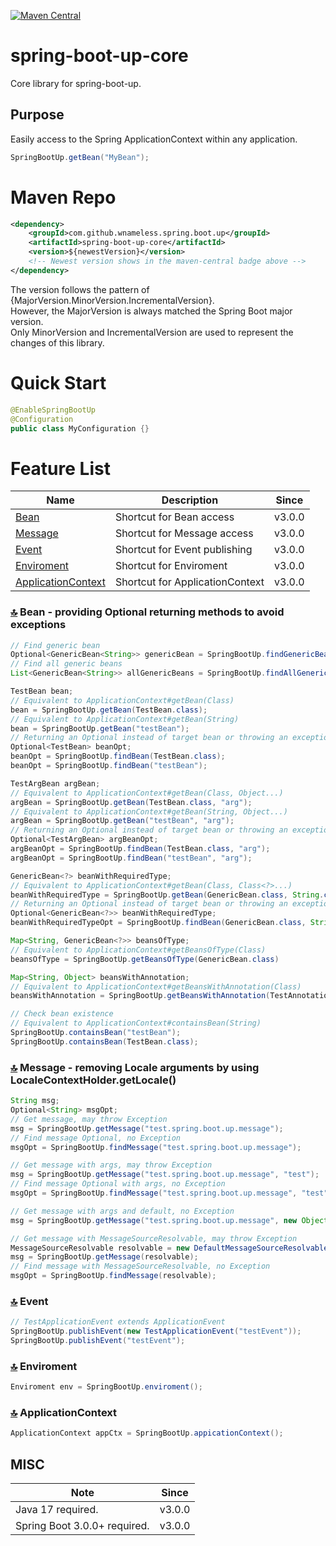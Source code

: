[![Maven Central](https://maven-badges.herokuapp.com/maven-central/com.github.wnameless.spring.boot.up/spring-boot-up-core/badge.svg)](https://maven-badges.herokuapp.com/maven-central/com.github.wnameless.spring.boot.up/spring-boot-up-core)

spring-boot-up-core
=============
Core library for spring-boot-up.

## Purpose
Easily access to the Spring ApplicationContext within any application.
```java
SpringBootUp.getBean("MyBean");
```

# Maven Repo
```xml
<dependency>
	<groupId>com.github.wnameless.spring.boot.up</groupId>
	<artifactId>spring-boot-up-core</artifactId>
	<version>${newestVersion}</version>
	<!-- Newest version shows in the maven-central badge above -->
</dependency>
```
The version follows the pattern of {MajorVersion.MinorVersion.IncrementalVersion}.<br>
However, the MajorVersion is always matched the Spring Boot major version.<br>
Only MinorVersion and IncrementalVersion are used to represent the changes of this library.

# Quick Start
```java
@EnableSpringBootUp
@Configuration
public class MyConfiguration {}
```

# Feature List<a id='top'></a>
| Name | Description | Since |
| --- | --- | --- |
| [Bean](#3.0.0-5) | Shortcut for Bean access | v3.0.0 |
| [Message](#3.0.0-4) | Shortcut for Message access | v3.0.0 |
| [Event](#3.0.0-3) | Shortcut for Event publishing | v3.0.0 |
| [Enviroment](#3.0.0-2) | Shortcut for Enviroment | v3.0.0 |
| [ApplicationContext](#3.0.0-1) | Shortcut for ApplicationContext | v3.0.0 |

### [:top:](#top) Bean<a id='3.0.0-5'></a> - providing Optional returning methods to avoid exceptions
```java
// Find generic bean
Optional<GenericBean<String>> genericBean = SpringBootUp.findGenericBean(GenericBean.class, String.class);
// Find all generic beans
List<GenericBean<String>> allGenericBeans = SpringBootUp.findAllGenericBeans(GenericBean.class, String.class);
```

```java
TestBean bean;
// Equivalent to ApplicationContext#getBean(Class)
bean = SpringBootUp.getBean(TestBean.class);
// Equivalent to ApplicationContext#getBean(String)
bean = SpringBootUp.getBean("testBean");
// Returning an Optional instead of target bean or throwing an exception
Optional<TestBean> beanOpt;
beanOpt = SpringBootUp.findBean(TestBean.class);
beanOpt = SpringBootUp.findBean("testBean");
```

```java
TestArgBean argBean;
// Equivalent to ApplicationContext#getBean(Class, Object...)
argBean = SpringBootUp.getBean(TestBean.class, "arg");
// Equivalent to ApplicationContext#getBean(String, Object...)
argBean = SpringBootUp.getBean("testBean", "arg");
// Returning an Optional instead of target bean or throwing an exception
Optional<TestArgBean> argBeanOpt;
argBeanOpt = SpringBootUp.findBean(TestBean.class, "arg");
argBeanOpt = SpringBootUp.findBean("testBean", "arg");
```

```java
GenericBean<?> beanWithRequiredType;
// Equivalent to ApplicationContext#getBean(Class, Class<?>...)
beanWithRequiredType = SpringBootUp.getBean(GenericBean.class, String.class);
// Returning an Optional instead of target bean or throwing an exception
Optional<GenericBean<?>> beanWithRequiredType;
beanWithRequiredTypeOpt = SpringBootUp.findBean(GenericBean.class, String.class);
```

```java
Map<String, GenericBean<?>> beansOfType;
// Equivalent to ApplicationContext#getBeansOfType(Class)
beansOfType = SpringBootUp.getBeansOfType(GenericBean.class)
```

```java
Map<String, Object> beansWithAnnotation;
// Equivalent to ApplicationContext#getBeansWithAnnotation(Class)
beansWithAnnotation = SpringBootUp.getBeansWithAnnotation(TestAnnotation.class);
```

```java
// Check bean existence
// Equivalent to ApplicationContext#containsBean(String)
SpringBootUp.containsBean("testBean");
SpringBootUp.containsBean(TestBean.class);
```

### [:top:](#top) Message<a id='3.0.0-4'></a> - removing Locale arguments by using LocaleContextHolder.getLocale()
```java
String msg;
Optional<String> msgOpt;
// Get message, may throw Exception
msg = SpringBootUp.getMessage("test.spring.boot.up.message");
// Find message Optional, no Exception
msgOpt = SpringBootUp.findMessage("test.spring.boot.up.message");

// Get message with args, may throw Exception
msg = SpringBootUp.getMessage("test.spring.boot.up.message", "test");
// Find message Optional with args, no Exception
msgOpt = SpringBootUp.findMessage("test.spring.boot.up.message", "test");

// Get message with args and default, no Exception
msg = SpringBootUp.getMessage("test.spring.boot.up.message", new Object[] {"test"}, ""));

// Get message with MessageSourceResolvable, may throw Exception
MessageSourceResolvable resolvable = new DefaultMessageSourceResolvable("test.spring.boot.up.message");
msg = SpringBootUp.getMessage(resolvable);
// Find message with MessageSourceResolvable, no Exception
msgOpt = SpringBootUp.findMessage(resolvable);
```

### [:top:](#top) Event<a id='3.0.0-3'></a>
```java
// TestApplicationEvent extends ApplicationEvent
SpringBootUp.publishEvent(new TestApplicationEvent("testEvent"));
SpringBootUp.publishEvent("testEvent");
```

### [:top:](#top) Enviroment<a id='3.0.0-2'></a>
```java
Enviroment env = SpringBootUp.enviroment();
```

### [:top:](#top) ApplicationContext<a id='3.0.0-1'></a>
```java
ApplicationContext appCtx = SpringBootUp.appicationContext();
```

## MISC
| Note| Since |
| --- | --- |
| Java 17 required. | v3.0.0 |
| Spring Boot 3.0.0+ required. | v3.0.0 |
